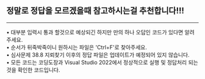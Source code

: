 ## 정말로 정답을 모르겠을때 참고하시는걸 추천합니다!!!

---

• 대부분 입력시 통과 할것으로 예상되긴 하지만 만의 하나 오답인 코드가 있다면 알려주세요.  
• 순서가 뒤죽박죽이니 원하시는 파일은 'Ctrl+F'로 찾아주세요.  
• 심사문제 38.8 지뢰찾기 이후의 정답 파일은 업데이트가 예정되어 있지 않습니다.  
• 모든 코드는 코딩도장과 Visual Studio 2022에서 정상적으로 실행 및 정답처리 되는 것을 확인한 코드입니다.  
